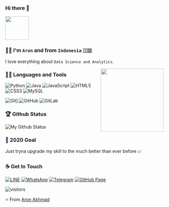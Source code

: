 ### Hi there 👋

<p align="left">
  <img src="https://media.tenor.com/images/a03e50aa358b7cab991f58b43e1a942a/tenor.gif" width="75px">
</p>

### 👦🏻 I'm `Aron` and from `Indonesia` 🇮🇩
I love everything about `Data Science and Analytics`.

<img align='right' src='https://i.pinimg.com/originals/f8/39/9a/f8399acd37f858c850bbebc2fd5d349e.gif' width='200"'>

### 👨‍💻 Languages and Tools
![Python](https://img.shields.io/badge/-Python-black?style=flat&logo=python)
![Java](https://img.shields.io/badge/Java-orange?style=flat&logo=java&logoColor=white)
![JavaScript](https://img.shields.io/badge/-JavaScript-black?style=flat&logo=javascript)
![HTML5](https://img.shields.io/badge/-HTML5-E34F26?style=flat&logo=html5&logoColor=white)
![CSS3](https://img.shields.io/badge/-CSS3-1572B6?style=flat&logo=css3)
![MySQL](https://img.shields.io/badge/-MySQL-black?style=flat&logo=mysql&link=https://github.com/hritik5102)

![Git](https://img.shields.io/badge/-Git-black?style=flat&logo=git&link=https://github.com/hritik5102)]
![GitHub](https://img.shields.io/badge/-GitHub-181717?style=flat&logo=github&link=https://github.com/hritik5102)
![GitLab](https://img.shields.io/badge/-GitLab-FCA121?style=flat&logo=gitlab&link=https://github.com/hritik5102)


### 🏆 Github Status
![My Github Status](https://github-readme-stats.vercel.app/api?username=aronakhmad&show_icons=true&hide_border=true)


### 🔭 2020 Goal
Just tryna upgrade my skill to the much better than ever before 📈


### ☕ Get In Touch
[![LINE](https://img.shields.io/badge/LINE--181717?style=social&logo=line)](https://line.me/ti/p/dq7Q3Civme)
[![WhatsApp](https://img.shields.io/badge/WhatsApp--181717?style=social&logo=whatsapp)](https://bit.ly/36wFuiY)
[![Telegram](https://img.shields.io/badge/Telegram--181717?style=social&logo=telegram)](https://telegram.me/aronakhmad)
[![GitHub Page](https://img.shields.io/badge/GitHub%20Page--181717?style=social&logo=github)](https://aronakhmad.github.io)

![visitors](https://visitor-badge.glitch.me/badge?page_id=aronakhmad.aronakhmad)

⭐️ From [Aron Akhmad](https://github.com/aronakhmad)
